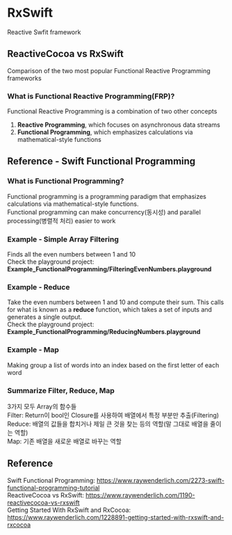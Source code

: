 # RxSwift
Reactive Swfit framework

## ReactiveCocoa vs RxSwift
Comparison of the two most popular Functional Reactive Programming frameworks

### What is Functional Reactive Programming(FRP)?
Functional Reactive Programming is a combination of two other concepts<br>
1. **Reactive Programming**, which focuses on asynchronous data streams
2. **Functional Programming**, which emphasizes calculations via mathematical-style functions

## Reference - Swift Functional Programming
### What is Functional Programming?
Functional programming is a programming paradigm that emphasizes calculations via mathematical-style functions.<br>
Functional programming can make concurrency(동시성) and parallel processing(병렬적 처리) easier to work

### Example - Simple Array Filtering
Finds all the even numbers between 1 and 10<br>
Check the playground project: **Example_FunctionalProgramming/FilteringEvenNumbers.playground**

### Example - Reduce
Take the even numbers between 1 and 10 and compute their sum. This calls for what is known as a **reduce** function, which takes a set of inputs and generates a single output.<br>
Check the playground project: **Example_FunctionalProgramming/ReducingNumbers.playground**

### Example - Map
Making group a list of words into an index based on the first letter of each word

### Summarize Filter, Reduce, Map
3가지 모두 Array의 함수들<br>
Filter: Return이 bool인 Closure를 사용하여 배열에서 특정 부분만 추출(Filtering)<br>
Reduce: 배열의 값들을 합치거나 제일 큰 것을 찾는 등의 역할(말 그대로 배열을 줄이는 역할)<br>
Map: 기존 배열을 새로운 배열로 바꾸는 역할

## Reference
Swift Functional Programming: https://www.raywenderlich.com/2273-swift-functional-programming-tutorial <br>
ReactiveCocoa vs RxSwift: https://www.raywenderlich.com/1190-reactivecocoa-vs-rxswift <br>
Getting Started With RxSwift and RxCocoa: https://www.raywenderlich.com/1228891-getting-started-with-rxswift-and-rxcocoa